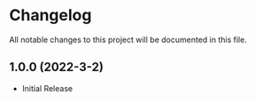 # Changelog
All notable changes to this project will be documented in this file.

## 1.0.0 (2022-3-2)

* Initial Release